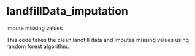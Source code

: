 # landfillData_imputation
impute missing values 

This code takes the clean landfill data and imputes missing values using random forest algorithm. 
